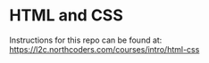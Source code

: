 # HTML and CSS

Instructions for this repo can be found at:
<https://l2c.northcoders.com/courses/intro/html-css>
